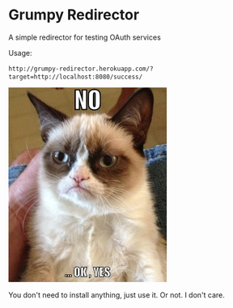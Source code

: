 # Grumpy Redirector

A simple redirector for testing OAuth services

Usage:

```
http://grumpy-redirector.herokuapp.com/?target=http://localhost:8080/success/
```

![Grumpy cat](grumpycat.jpg)

You don't need to install anything, just use it. Or not. I don't care.
